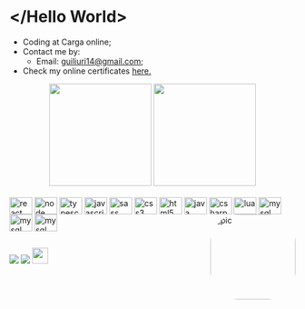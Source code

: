 # </Hello World>

-   Coding at Carga online;
-   Contact me by:
		<ul>
			<li>
				Email: guiliuri14@gmail.com;
			</li>
		</ul>
-   Check my online certificates <a href="https://cursos.alura.com.br/user/guiliuri/fullCertificate/d01f46916e7e645ee4f572502de23f5c/">here.</a>

<div align="center">
    <img height="180em" src="http://github-readme-streak-stats.herokuapp.com?user=guiliuri13&theme=dracula&hide_border=true"/>
    <img height="180em" src="https://github-readme-stats.vercel.app/api/top-langs/?username=guiliuri13&langs_count=12&include_all_commits=true&count_private=true&layout=compact&theme=dracula&hide_border=true"/>
</div>

<div style="display: inline_block"><br>
	<img align="center" alt="react" height="30" width="40" src="https://cdn.jsdelivr.net/gh/devicons/devicon/icons/react/react-original.svg">
	<img align="center" alt="node" height="30" width="40" src="https://cdn.jsdelivr.net/gh/devicons/devicon/icons/nodejs/nodejs-original.svg" />
	<img align="center" alt="typescript" height="30" width="40" src="https://cdn.jsdelivr.net/gh/devicons/devicon/icons/typescript/typescript-original.svg" />
	<img align="center" alt="javascript" height="30" width="40" src="https://cdn.jsdelivr.net/gh/devicons/devicon/icons/javascript/javascript-original.svg">
	<img align="center" alt="sass" height="30" width="40" src="https://cdn.jsdelivr.net/gh/devicons/devicon/icons/sass/sass-original.svg" >
	<img align="center" alt="css3" height="30" width="40" src="https://cdn.jsdelivr.net/gh/devicons/devicon/icons/css3/css3-original.svg" >
	<img align="center" alt="html5" height="30" width="40" src="https://cdn.jsdelivr.net/gh/devicons/devicon/icons/html5/html5-original.svg">
	<img align="center" alt="java" height="30" width="40" src="https://cdn.jsdelivr.net/gh/devicons/devicon/icons/java/java-original.svg">
	<img align="center" alt="csharp" height="30" width="40" src="https://cdn.jsdelivr.net/gh/devicons/devicon/icons/csharp/csharp-original.svg">
	<img align="center" alt="lua" height="30" width="40" src="https://cdn.jsdelivr.net/gh/devicons/devicon/icons/lua/lua-original.svg">
	<img align="center" alt="mysql" height="30" width="40" src="https://cdn.jsdelivr.net/gh/devicons/devicon/icons/mysql/mysql-original.svg">
	<img align="center" alt="mysql" height="30" width="40" src="https://cdn.jsdelivr.net/gh/devicons/devicon/icons/npm/npm-original-wordmark.svg">
	<img align="center" alt="mysql" height="30" width="40" src="https://cdn.jsdelivr.net/gh/devicons/devicon/icons/yarn/yarn-original.svg">
	<img align="right" alt="pic" height="150" style="border-radius:50px;" src="https://github.com/guiliuri13.png">
</div>

##

<div>
	<a href = "mailto:guiliuri14@gmail.com"><img src="https://img.shields.io/badge/-Gmail-%23333?style=for-the-badge&logo=gmail&logoColor=white" target="_blank"></a> 
	<a href="https://www.linkedin.com/in/guilherme-iuri-de-barros-5b2b54212/" target="_blank"><img src="https://img.shields.io/badge/-LinkedIn-%230077B5?style=for-the-badge&logo=linkedin&logoColor=white" target="_blank"></a>
	<a height="50" href="https://cursos.alura.com.br/user/guiliuri" target="_blank"><img height="28" src="https://i0.wp.com/www.hipsters.tech/wp-content/uploads/2020/05/banner-hipsters-alura.png?fit=750%2C200&ssl=1" target="_blank"></a> 
</div>
